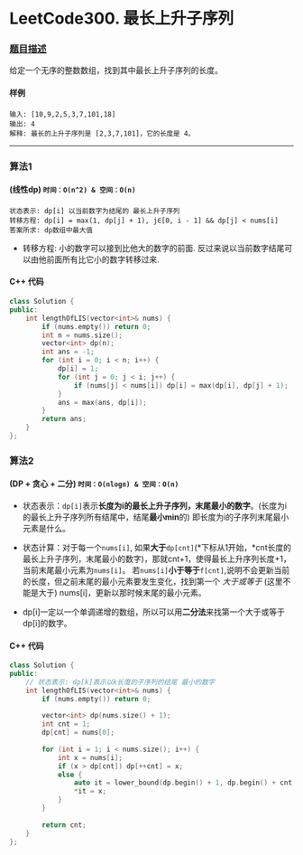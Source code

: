 # LeetCode300. 最长上升子序列

### [题目描述](https://leetcode-cn.com/problems/triangle/)

给定一个无序的整数数组，找到其中最长上升子序列的长度。

#### 样例

```
输入: [10,9,2,5,3,7,101,18]
输出: 4 
解释: 最长的上升子序列是 [2,3,7,101]，它的长度是 4。
```

----------

### 算法1

#### (线性dp)  `时间：O(n^2) & 空间：O(n)`

```
状态表示: dp[i] 以当前数字为结尾的 最长上升子序列
转移方程: dp[i] = max(1, dp[j] + 1), j∈[0, i - 1] && dp[j] < nums[i]
答案所求: dp数组中最大值
```

* 转移方程: 小的数字可以接到比他大的数字的前面. 反过来说以当前数字结尾可以由他前面所有比它小的数字转移过来.

#### C++ 代码

```c++
class Solution {
public:
    int lengthOfLIS(vector<int>& nums) {
        if (nums.empty()) return 0;
        int n = nums.size();
        vector<int> dp(n);
        int ans = -1;
        for (int i = 0; i < n; i++) {
            dp[i] = 1;
            for (int j = 0; j < i; j++) {
                if (nums[j] < nums[i]) dp[i] = max(dp[i], dp[j] + 1);
            }
            ans = max(ans, dp[i]);
        }  
        return ans;
    }
};
```

### 算法2

#### (DP + 贪心 + 二分)  `时间：O(nlogn) & 空间：O(n)`

* 状态表示：`dp[i]`表示**长度为i的最长上升子序列，末尾最小的数字**。(长度为i的最长上升子序列所有结尾中，结尾**最小min**的) 即长度为i的子序列末尾最小元素是什么。

* 状态计算：对于每一个`nums[i]`, 如果**大于**`dp[cnt]`(*下标从1开始，*cnt长度的最长上升子序列，末尾最小的数字)，那就cnt+1，使得最长上升序列长度+1，当前末尾最小元素为`nums[i]`。 若`nums[i]`**小于等于**`f[cnt]`,说明不会更新当前的长度，但之前末尾的最小元素要发生变化，找到第一个 _大于或等于_ (这里不能是大于) nums[i]，更新以那时候末尾的最小元素。

* dp[i]一定以一个单调递增的数组，所以可以用**二分法**来找第一个大于或等于dp[i]的数字。

#### C++ 代码

```c++
class Solution {
public:
    // 状态表示: dp[k]表示以k长度的子序列的结尾 最小的数字
    int lengthOfLIS(vector<int>& nums) {
        if (nums.empty()) return 0;
        
        vector<int> dp(nums.size() + 1);
        int cnt = 1;
        dp[cnt] = nums[0];
        
        for (int i = 1; i < nums.size(); i++) {
            int x = nums[i];
            if (x > dp[cnt]) dp[++cnt] = x;
            else {
                auto it = lower_bound(dp.begin() + 1, dp.begin() + cnt, x);
                *it = x;
            }
        }
        
        return cnt;
    }
};
```

